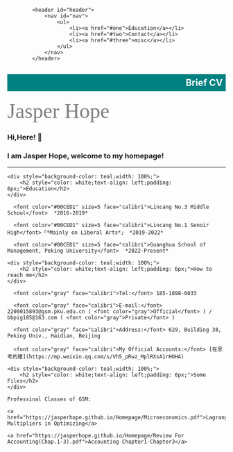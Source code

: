 <!-- Header -->
			<header id="header">
				<nav id="nav">
					<ul>
						<li><a href="#one">Education</a></li>
						<li><a href="#two">Contact</a></li>
						<li><a href="#three">misc</a></li>
					</ul>
				</nav>
			</header>
			
<div style="background-color: teal;width: 100%;">
	<h2 style="color: white;text-align: right;padding: 7px;">Brief CV</h2>
</div>

 <font color="gray" size=15 face="calibri" text-align="center" color="teal">Jasper Hope</font>
### Hi,Here! 🥰
### I am Jasper Hope, welcome to my homepage!
  ---

<!-- One -->
	<div style="background-color: teal;width: 100%;">
		<h2 style="color: white;text-align: left;padding: 6px;">Education</h2>
	</div>

	  <font color="#00CED1" size=5 face="calibri">Lincang No.3 Middle School</font>  *2016-2019*

	  <font color="#00CED1" size=5 face="calibri">Lincang No.1 Senoir High</font>「*Mainly on Liberal Arts*」 *2019-2022*

	  <font color="#00CED1" size=5 face="calibri">Guanghua School of Management, Peking University</font>  *2022-Present*


<!-- Two -->
	<div style="background-color: teal;width: 100%;">
		<h2 style="color: white;text-align: left;padding: 6px;">How to reach me</h2>
	</div>

	  <font color="gray" face="calibri">Tel:</font> 185-1898-6033

	  <font color="gray" face="calibri">E-mail:</font> 2200015893@gsm.pku.edu.cn ( <font color="gray">Official</font> ) / bbpig185@163.com ( <font color="gray">Private</font> )

	  <font color="gray" face="calibri">Address:</font> 629, Building 38, Peking Univ., Haidian, Beijing

	  <font color="gray" face="calibri">My Official Accounts:</font> [在思考的猪](https://mp.weixin.qq.com/s/Vh5_pRwz_MplRXsA1rHOHA)


<!-- Three -->
	<div style="background-color: teal;width: 100%;">
		<h2 style="color: white;text-align: left;padding: 6px;">Some Files</h2>
	</div>

	Professinal Classes of GSM:

	<a href="https://jasperhope.github.io/Homepage/Microeconomics.pdf">Lagrange Multipliers in Optimizing</a>

	<a href="https://jasperhope.github.io/Homepage/Review For Accounting(Chap.1-3).pdf">Accounting Chapter1-Chapter3</a>
